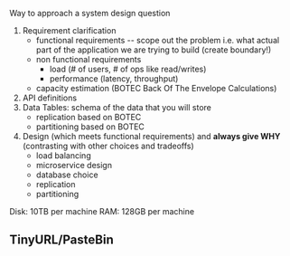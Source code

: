 Way to approach a system design question
1. Requirement clarification
   * functional requirements -- scope out the problem i.e. what actual part of the application we are trying to build (create boundary!)
   * non functional requirements
     * load (# of users, # of ops like read/writes)
     * performance (latency, throughput)
   * capacity estimation (BOTEC Back Of The Envelope Calculations)
2. API definitions
3. Data Tables: schema of the data that you will store
   * replication based on BOTEC
   * partitioning based on BOTEC
4. Design (which meets functional requirements) and **always give WHY** (contrasting with other choices and tradeoffs)
   * load balancing
   * microservice design
   * database choice
   * replication
   * partitioning

Disk: 10TB per machine
RAM: 128GB per machine

## TinyURL/PasteBin

